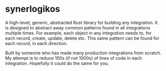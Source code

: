 # synerlogikos
A high-level, generic, abstracted Rust library for building any integration. It is designed to abstract away common patterns found in all integrations multiple times. For example, each object in any integration needs to, for each record, create, update, delete etc. This same pattern can be found for each record, in each direction.

Built by someone who has made many production integrations from scratch. My attempt is to reduce 100s (if not 1000s) of lines of code in each integration. Hopefully it could do the same for you.
